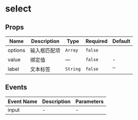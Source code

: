 # select

## Props

<!-- @vuese:select:props:start -->
|Name|Description|Type|Required|Default|
|---|---|---|---|---|
|options|输入框匹配项|`Array`|`false`||
|value|绑定值|—|`false`|-|
|label|文本标签|`String`|`false`|''|

<!-- @vuese:select:props:end -->


## Events

<!-- @vuese:select:events:start -->
|Event Name|Description|Parameters|
|---|---|---|
|input|-|-|

<!-- @vuese:select:events:end -->


